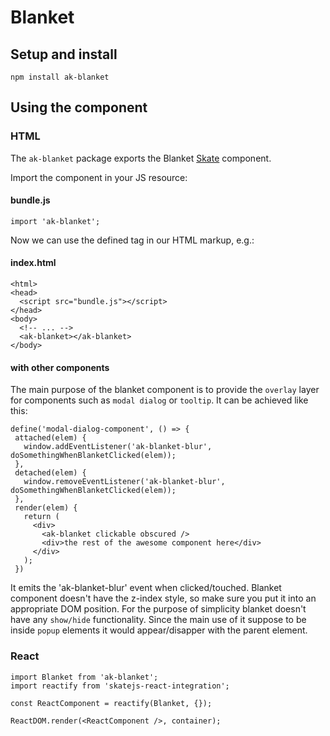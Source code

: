 # Blanket

## Setup and install

```
npm install ak-blanket
```

## Using the component

### HTML

The `ak-blanket` package exports the Blanket [Skate](https://github.com/skatejs/skatejs) component.

Import the component in your JS resource:
 
#### bundle.js

```
import 'ak-blanket';
```

Now we can use the defined tag in our HTML markup, e.g.:

#### index.html

```
<html>
<head>
  <script src="bundle.js"></script>
</head>
<body>
  <!-- ... -->
  <ak-blanket></ak-blanket>
</body>
```

#### with other components

The main purpose of the blanket component is to provide the `overlay` layer for components such as `modal dialog` or `tooltip`. It can be achieved like this:

```
define('modal-dialog-component', () => {
 attached(elem) {
   window.addEventListener('ak-blanket-blur', doSomethingWhenBlanketClicked(elem));
 },
 detached(elem) {
   window.removeEventListener('ak-blanket-blur', doSomethingWhenBlanketClicked(elem));
 },
 render(elem) {
   return (
     <div>
       <ak-blanket clickable obscured />
       <div>the rest of the awesome component here</div>
     </div>
   );
 })
```

It emits the 'ak-blanket-blur' event when clicked/touched.
Blanket component doesn't have the z-index style, so make sure you put it into an appropriate DOM position.
For the purpose of simplicity blanket doesn't have any `show/hide` functionality. Since the main use of it suppose to be inside `popup` elements it would appear/disapper with the parent element.

### React

```
import Blanket from 'ak-blanket';
import reactify from 'skatejs-react-integration';

const ReactComponent = reactify(Blanket, {});

ReactDOM.render(<ReactComponent />, container);
```
